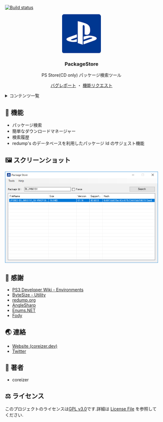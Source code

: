 [![Build status](https://ci.appveyor.com/api/projects/status/5j92bdq3sv9hp7gm?svg=true)](https://ci.appveyor.com/project/coreizer/packagestore)

<div align="center">
  <a href="https://github.com/coreizer/PackageStore">
    <img src="./docs/logo.png" width="128">
  </a>

  <h3 align="center">PackageStore</h3>

  <p>PS Store(CD only) パッケージ検索ツール</p>

  <p align="center">
    <a href="https://github.com/coreizer/PackageStore/issues">バグレポート</a>
    ・
    <a href="https://github.com/coreizer/PackageStore/issues">機能リクエスト</a>
  </p>
</div>

<details>
  <summary>コンテンツ一覧</summary>
  <ol>
    <li><a href="#👀-featured">機能</a></li>
    <li><a href="#🖼️-screenshot">スクリーンショット</a></li>
    <li><a href="#🙏-additional-resources-and-thanks">感謝</a></li>
    <li><a href="#👷-author">著者</a></li>
    <li><a href="#🌏-stay-in-touch">連絡</a></li>
    <li><a href="#⚖️-license">ライセンス</a></li>
  </ol>
</details>

## 👀 機能

- パッケージ検索
- 簡単なダウンロードマネージャー
- 検索履歴
- redump's のデータベースを利用したパッケージ Id のサジェスト機能

## 🖼️ スクリーンショット

![ScreenShot](docs/PackageStore.png)

## 🙏 感謝

- [PS3 Developer Wiki - Environments](https://www.psdevwiki.com/ps3/Environments)
- [ByteSize - Utility](https://github.com/omar/ByteSize)
- [redump.org](http://redump.org/)
- [AngleSharp](https://github.com/AngleSharp/AngleSharp)
- [Enums.NET](https://github.com/TylerBrinkley/Enums.NET)
- [Fody](https://github.com/Fody/Fody)

## 🌏 連絡

- [Website (coreizer.dev)](https://www.coreizer.dev)
- [Twitter](https://www.twitter.com/coreizer)

## 👷 著者

- coreizer

## ⚖️ ライセンス

このプロジェクトのライセンスは[GPL v3.0](https://opensource.org/license/lgpl-3-0/)です.詳細は [License File](LICENSE) を参照してください.
